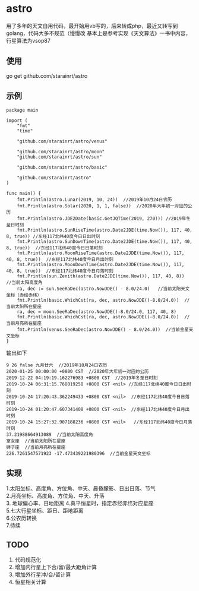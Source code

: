 # astro
用了多年的天文自用代码，最开始用vb写的，后来转成php，最近又转写到golang，代码大多不规范（慢慢改
基本上是参考实现《天文算法》一书中内容，行星算法为vsop87

## 使用

go get github.com/starainrt/astro

## 示例


```golang
package main

import (
	"fmt"
	"time"

	"github.com/starainrt/astro/venus"

	"github.com/starainrt/astro/moon"
	"github.com/starainrt/astro/sun"

	"github.com/starainrt/astro/basic"

	"github.com/starainrt/astro"
)

func main() {
	fmt.Println(astro.Lunar(2019, 10, 24))  //2019年10月24日农历
	fmt.Println(astro.Solar(2020, 1, 1, false))  //2020年大年初一对应的公历
	fmt.Println(astro.JDE2Date(basic.GetJQTime(2019, 270))) //2019年冬至日时刻
	fmt.Println(astro.SunRiseTime(astro.Date2JDE(time.Now()), 117, 40, 8, true)) //东经117北纬40度今日日出时刻
	fmt.Println(astro.SunDownTime(astro.Date2JDE(time.Now()), 117, 40, 8, true))  //东经117北纬40度今日日落时刻
	fmt.Println(astro.MoonRiseTime(astro.Date2JDE(time.Now()), 117, 40, 8, true))  //东经117北纬40度今日月出时刻
	fmt.Println(astro.MoonDownTime(astro.Date2JDE(time.Now()), 117, 40, 8, true))  //东经117北纬40度今日月落时刻
	fmt.Println(sun.Zenith(astro.Date2JDE(time.Now()), 117, 40, 8))  //当前太阳高度角
	ra, dec := sun.SeeRaDec(astro.NowJDE() - 8.0/24.0)   //当前太阳天文坐标（赤经赤纬）
	fmt.Println(basic.WhichCst(ra, dec, astro.NowJDE()-8.0/24.0))  //当前太阳所在星座
	ra, dec = moon.SeeRaDec(astro.NowJDE()-8.0/24.0, 117, 40, 8) 
	fmt.Println(basic.WhichCst(ra, dec, astro.NowJDE()-8.0/24.0))  //当前月亮所在星座
	fmt.Println(venus.SeeRaDec(astro.NowJDE() - 8.0/24.0))  //当前金星天文坐标
}
```

输出如下

```
9 26 false 九月廿六  //2019年10月24日农历
2020-01-25 00:00:00 +0800 CST  //2020年大年初一对应的公历
2019-12-22 04:19:19.162276983 +0800 CST  //2019年冬至日时刻
2019-10-24 06:31:15.768019258 +0800 CST <nil> //东经117北纬40度今日日出时刻
2019-10-24 17:20:43.362249433 +0800 CST <nil>  //东经117北纬40度今日日落时刻
2019-10-24 01:20:47.607341408 +0800 CST <nil>  //东经117北纬40度今日月出时刻
2019-10-24 15:27:32.907188236 +0800 CST <nil>   //东经117北纬40度今日月落时刻
37.21988664913089  //当前太阳高度角
室女座  //当前太阳所在星座
狮子座  //当前月亮所在星座
226.7261547571923 -17.473439221980396  //当前金星天文坐标
```


## 实现
1.太阳坐标、高度角、方位角、中天、晨昏朦影、日出日落、节气  
2.月亮坐标、高度角、方位角、中天、升落  
3. 地球偏心率、日地距离
4.真平恒星时，指定赤经赤纬对应星座  
5.七大行星坐标、距日、距地距离  
6.公农历转换  
7.待续  

## TODO
1. 代码规范化
2. 增加内行星上下合/留/最大距角计算
3. 增加外行星冲/合/留计算
4. 恒星相关计算

